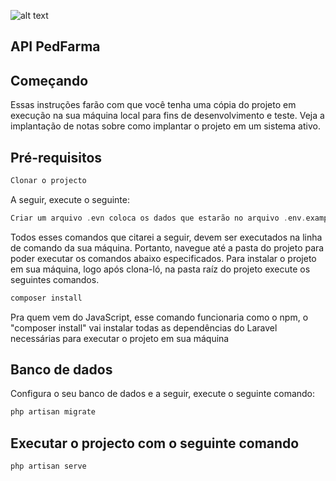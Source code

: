 ![alt text](https://is2-ssl.mzstatic.com/image/thumb/Purple123/v4/55/f0/d9/55f0d983-0ca7-57f7-ddd7-4a6de61e8457/AppIcon-0-1x_U007emarketing-0-0-GLES2_U002c0-512MB-sRGB-0-0-0-85-220-0-0-0-10.png/246x0w.png)
## API PedFarma

## Começando
Essas instruções farão com que você tenha uma cópia do projeto em execução na sua máquina local para fins de desenvolvimento e teste. Veja a implantação de notas sobre como implantar o projeto em um sistema ativo.

## Pré-requisitos

```php
Clonar o projecto
```

A seguir, execute o seguinte:

```php
Criar um arquivo .evn coloca os dados que estarão no arquivo .env.example;
```

Todos esses comandos que citarei a seguir, devem ser executados na linha de comando da sua máquina. Portanto, navegue até a pasta do projeto para poder executar os comandos abaixo especificados.
Para instalar o projeto em sua máquina, logo após clona-ló, na pasta raíz do projeto execute os seguintes comandos. 

```php
composer install
```
Pra quem vem do JavaScript, esse comando funcionaria como o npm, o "composer install" vai instalar todas as dependências do Laravel necessárias para executar o projeto em sua máquina

## Banco de dados

Configura o seu banco de dados e a seguir, execute o seguinte comando:

```php
php artisan migrate
```

## Executar o projecto com o seguinte comando

```php
php artisan serve
```